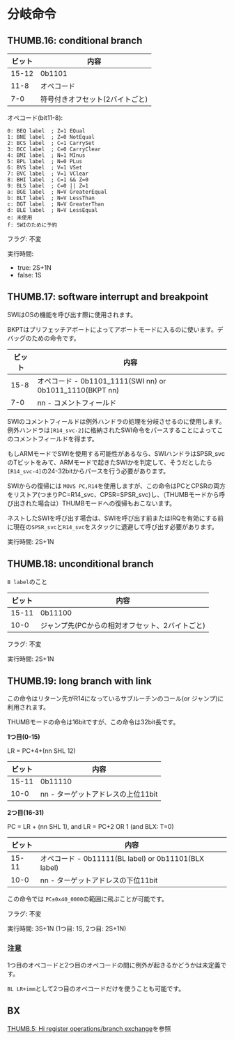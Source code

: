 # 分岐命令

## THUMB.16: conditional branch

ビット | 内容
-- | --
15-12 | 0b1101
11-8 | オペコード
7-0 | 符号付きオフセット(2バイトごと)

オペコード(bit11-8):

```
0: BEQ label  ; Z=1 EQual
1: BNE label  ; Z=0 NotEqual
2: BCS label  ; C=1 CarrySet
3: BCC label  ; C=0 CarryClear
4: BMI label  ; N=1 MInus
5: BPL label  ; N=0 PLus
6: BVS label  ; V=1 VSet
7: BVC label  ; V=1 VClear
8: BHI label  ; C=1 && Z=0
9: BLS label  ; C=0 || Z=1
a: BGE label  ; N=V GreaterEqual
b: BLT label  ; N=V LessThan
c: BGT label  ; N=V GreaterThan
d: BLE label  ; N=V LessEqual
e: 未使用
f: SWIのために予約
```

フラグ: 不変

実行時間: 

- true: 2S+1N
- false: 1S

## THUMB.17: software interrupt and breakpoint

SWIはOSの機能を呼び出す際に使用されます。 

BKPTはプリフェッチアボートによってアボートモードに入るのに使います。デバッグのための命令です。

ビット | 内容
-- | -- 
15-8 | オペコード - 0b1101_1111(SWI nn) or 0b1011_1110(BKPT nn)
7-0 | nn - コメントフィールド

SWIのコメントフィールドは例外ハンドラの処理を分岐させるのに使用します。例外ハンドラは`[R14_svc-2]`に格納されたSWI命令をパースすることによってこのコメントフィールドを得ます。

もしARMモードでSWIを使用する可能性があるなら、SWIハンドラはSPSR_svcのTビットをみて、ARMモードで起きたSWIかを判定して、そうだとしたら`[R14_svc-4]`の24-32bitからパースを行う必要があります。

SWIからの復帰には `MOVS PC,R14`を使用しますが、この命令はPCとCPSRの両方をリストア(つまりPC=R14_svc、CPSR=SPSR_svc)し、（THUMBモードから呼び出された場合は）THUMBモードへの復帰もおこないます。

ネストしたSWIを呼び出す場合は、SWIを呼び出す前またはIRQを有効にする前に現在の`SPSR_svc`と`R14_svc`をスタックに退避して呼び出す必要があります。

実行時間: 2S+1N

## THUMB.18: unconditional branch

`B label`のこと

ビット | 内容
-- | --
15-11 | 0b11100
10-0 | ジャンプ先(PCからの相対オフセット、2バイトごと)

フラグ: 不変

実行時間: 2S+1N

## THUMB.19: long branch with link

この命令はリターン先がR14になっているサブルーチンのコール(or ジャンプ)に利用されます。

THUMBモードの命令は16bitですが、この命令は32bit長です。

**1つ目(0-15)**

LR = PC+4+(nn SHL 12)

ビット | 内容
-- | --
15-11 | 0b11110
10-0 | nn - ターゲットアドレスの上位11bit

**2つ目(16-31)**

PC = LR + (nn SHL 1), and LR = PC+2 OR 1 (and BLX: T=0)

ビット | 内容
-- | --
15-11 | オペコード - 0b11111(BL label) or 0b11101(BLX label)
10-0 | nn - ターゲットアドレスの下位11bit

この命令では `PC±0x40_0000`の範囲に飛ぶことが可能です。

フラグ: 不変

実行時間: 3S+1N (1つ目: 1S, 2つ目: 2S+1N)

### 注意

1つ目のオペコードと2つ目のオペコードの間に例外が起きるかどうかは未定義です。

`BL LR+imm`として2つ目のオペコードだけを使うことも可能です。

## BX

[THUMB.5: Hi register operations/branch exchange](./register.md#thumb5-hi-register-operationsbranch-exchange)を参照
